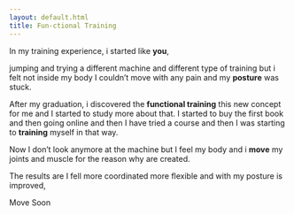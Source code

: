 ```yaml
---
layout: default.html
title: Fun-ctional Training
---
```


In my training experience, i started like **you**,

jumping and trying a different machine and different type of training but i felt not inside my body I couldn’t move with any pain and my **posture** was stuck.

After my graduation, i discovered the **functional training** this new concept for me and I started to study more about that. I started to buy the first book and then going online and then I have tried a course and then I was starting to **training** myself in that way.

Now I don’t look anymore at the machine but I feel my body and i **move** my joints and muscle for the reason why are created.

The results are I fell more coordinated more flexible and with my posture is improved,

 

Move Soon
